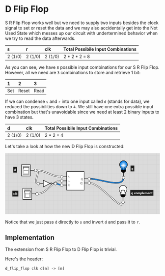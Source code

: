 # D Flip Flop

S R Flip Flop works well but we need to supply two inputs besides the clock signal to set or reset the data and we may also accidentally get into the Not Used State which messes up our circuit with undertermined behavior when we try to read the data afterwards.

| s | r | clk | Total Possibile Input Combinations |
| :--- | :--- | :--- | :--- |
| 2 \(1/0\) | 2 \(1/0\) | 2 \(1/0\) | 2 \* 2 \* 2 = 8 |

As you can see, we have `8` possible input combinations for our S R Flip Flop. However, all we need are `3` combinations to store and retrieve 1 bit:

| 1 | 2 | 3 |
| :--- | :--- | :--- |
| Set | Reset | Read |

If we can condense `s` and `r` into one input called `d` \(stands for data\), we reduced the possibilities down to `4`. We still have one extra possible input combination but that's unavoidable since we need at least 2 binary inputs to have 3 states.

| d | clk | Total Possibile Input Combinations |
| :--- | :--- | :--- |
| 2 \(1/0\) | 2 \(1/0\) | 2 \* 2 = 4 |

Let's take a look at how the new D Flip Flop is constructed:

![D Flip Flop](../.gitbook/assets/image%20%2827%29.png)

Notice that we just pass `d` directly to `s` and invert `d` and pass it to `r`.

## Implementation

The extension from S R Flip Flop to D Flip Flop is trivial.

Here's the header:

```text
d_flip_flop clk d[n] -> [n]
```


